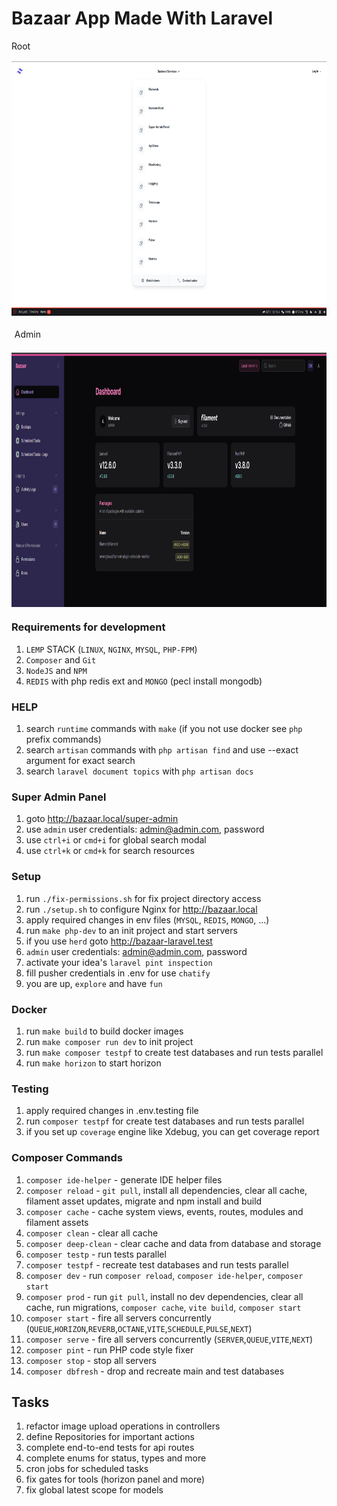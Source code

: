 # Bazaar App Made With Laravel
<div style="display:flex;flex-direction: column;gap: 1rem;">
    <div>Root</div>
    <img style="margin: auto;" src="public/img/backend-services.png" width="810" height="407" alt="backend-services">
    <div style="margin: 0.3rem;">Admin</div>
    <img style="margin: auto;" src="public/img/filament.png" width="810" height="407" alt="filament">
</div>

### Requirements for development
1. `LEMP` STACK (`LINUX`, `NGINX`, `MYSQL`, `PHP-FPM`)
2. `Composer` and `Git`
3. `NodeJS` and `NPM`
4. `REDIS` with php redis ext and `MONGO` (pecl install mongodb)

### HELP
1. search `runtime` commands with `make` (if you not use docker see `php` prefix commands)
2. search `artisan` commands with `php artisan find` and use --exact argument for exact search
3. search `laravel document topics` with `php artisan docs`


### Super Admin Panel
1. goto http://bazaar.local/super-admin
2. use `admin` user credentials: admin@admin.com, password
3. use `ctrl+i` or `cmd+i` for global search modal
4. use `ctrl+k` or `cmd+k` for search resources

### Setup
1. run `./fix-permissions.sh` for fix project directory access
2. run `./setup.sh` to configure Nginx for http://bazaar.local
3. apply required changes in env files (`MYSQL`, `REDIS`, `MONGO`, ...)
4. run `make php-dev` to an init project and start servers
5. if you use `herd` goto http://bazaar-laravel.test
6. `admin` user credentials: admin@admin.com, password
7. activate your idea's `laravel pint inspection`
8. fill pusher credentials in .env for use `chatify`
9. you are up, `explore` and have `fun`

### Docker
1. run `make build` to build docker images
2. run `make composer run dev` to init project
3. run `make composer testpf` to create test databases and run tests parallel
4. run `make horizon` to start horizon

### Testing
1. apply required changes in .env.testing file
2. run `composer testpf` for create test databases and run tests parallel
3. if you set up `coverage` engine like Xdebug, you can get coverage report

### Composer Commands
1. `composer ide-helper` - generate IDE helper files
2. `composer reload` - `git pull`, install all dependencies, clear all cache, filament asset updates, migrate and npm install and build
3. `composer cache` - cache system views, events, routes, modules and filament assets
4. `composer clean` - clear all cache
5. `composer deep-clean` - clear cache and data from database and storage
6. `composer testp` - run tests parallel
7. `composer testpf` - recreate test databases and run tests parallel
8. `composer dev` - run `composer reload`, `composer ide-helper`, `composer start`
9. `composer prod` - run `git pull`, install no dev dependencies, clear all cache, run migrations, `composer cache`, `vite build`, `composer start` 
10. `composer start` - fire all servers concurrently (`QUEUE`,`HORIZON`,`REVERB`,`OCTANE`,`VITE`,`SCHEDULE`,`PULSE`,`NEXT`)
11. `composer serve` - fire all servers concurrently (`SERVER`,`QUEUE`,`VITE`,`NEXT`)
12. `composer pint` - run PHP code style fixer
13. `composer stop` - stop all servers
14. `composer dbfresh` - drop and recreate main and test databases

## Tasks
1. refactor image upload operations in controllers
2. define Repositories for important actions
3. complete end-to-end tests for api routes
4. complete enums for status, types and more
5. cron jobs for scheduled tasks
6. fix gates for tools (horizon panel and more)
7. fix global latest scope for models

